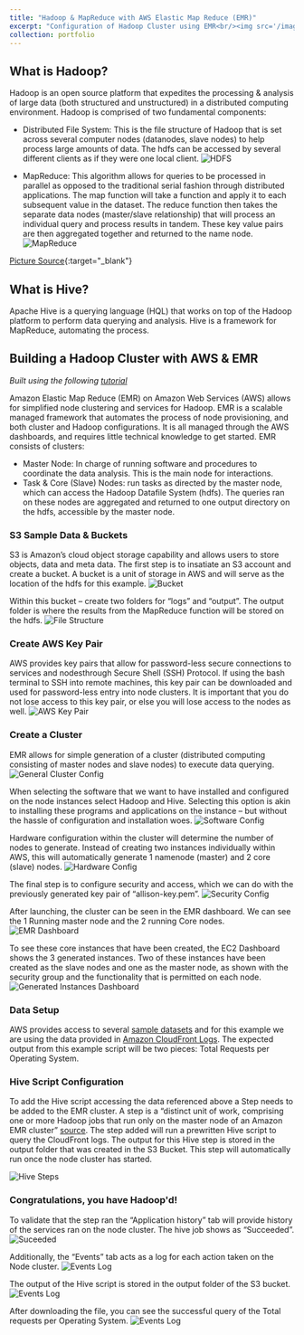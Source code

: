```yaml
---
title: "Hadoop & MapReduce with AWS Elastic Map Reduce (EMR)"
excerpt: "Configuration of Hadoop Cluster using EMR<br/><img src='/images/hadoopemr/emr.png'>"
collection: portfolio
---
```

## What is Hadoop?
Hadoop is an open source platform that expedites the processing & analysis of large data (both
structured and unstructured) in a distributed computing environment. Hadoop is comprised of
two fundamental components:

* Distributed File System: This is the file structure of Hadoop that is set across several
computer nodes (datanodes, slave nodes) to help process large amounts of data. The hdfs can
be accessed by several different clients as if they were one local client. 
![HDFS](/images/hadoopemr/Picture1.png)



* MapReduce: This algorithm allows for queries to be processed in parallel as opposed to the
traditional serial fashion through distributed applications. The map function will take a
function and apply it to each subsequent value in the dataset. The reduce function then takes
the separate data nodes (master/slave relationship) that will process an individual query and 
process results in tandem. These key value pairs are then aggregated together and returned to
the name node. 
![MapReduce](/images/hadoopemr/Picture2.png)

[Picture Source](https://blog.sqlauthority.com/){:target="_blank"}

## What is Hive?
Apache Hive is a querying language (HQL) that works on top of the Hadoop platform to perform
data querying and analysis. Hive is a framework for MapReduce, automating the process. 

## Building a Hadoop Cluster with AWS & EMR 
_Built using the following [tutorial](https://docs.aws.amazon.com/emr/latest/ManagementGuide/emr-gs.html)_

Amazon Elastic Map Reduce (EMR) on Amazon Web Services (AWS) allows for simplified
node clustering and services for Hadoop. EMR is a scalable managed framework that automates the process of node provisioning, and both cluster and Hadoop configurations. It is all managed through the AWS dashboards, and requires little technical knowledge to get started. EMR consists of clusters:
* Master Node: In charge of running software and procedures to coordinate the data
analysis. This is the main node for interactions.
* Task & Core (Slave) Nodes: run tasks as directed by the master node, which can access
the Hadoop Datafile System (hdfs). The queries ran on these nodes are aggregated and
returned to one output directory on the hdfs, accessible by the master node. 

### S3 Sample Data & Buckets 
S3 is Amazon’s cloud object storage capability and allows users to store objects, data and meta data. The first step is to insatiate an S3 account and create a bucket. A bucket is a unit of storage in AWS and will serve as the location of the hdfs for this example. 
![Bucket](/images/hadoopemr/Picture3.png)

Within this bucket – create two folders for “logs” and “output”. The output folder is where the results from the MapReduce function will be stored on the hdfs. 
![File Structure](/images/hadoopemr/Picture43.png)

### Create AWS Key Pair
AWS provides key pairs that allow for password-less secure connections to services and nodesthrough Secure Shell (SSH) Protocol. If using the bash terminal to SSH into remote machines, this key pair can be downloaded and used for password-less entry into node clusters. It is important that you do not lose access to this key pair, or else you will lose access to the nodes as well.
![AWS Key Pair](/images/hadoopemr/Picture5.png)

### Create a Cluster
EMR allows for simple generation of a cluster (distributed computing consisting of master nodes and slave nodes) to execute data querying. 
![General Cluster Config](/images/hadoopemr/Picture6.png)

When selecting the software that we want to have installed and configured on the node instances select Hadoop and Hive. Selecting this option is akin to installing these programs and applications on the instance – but without the hassle of configuration and installation woes. 
![Software Config](/images/hadoopemr/Picture7.png)

Hardware configuration within the cluster will determine the number of nodes to generate.
Instead of creating two instances individually within AWS, this will automatically generate 1 namenode (master) and 2 core (slave) nodes. 
![Hardware Config](/images/hadoopemr/Picture8.png)

The final step is to configure security and access, which we can do with the previously generated key pair of “allison-key.pem”.
![Security Config](/images/hadoopemr/Picture9.png)

After launching, the cluster can be seen in the EMR dashboard. We can see the 1 Running master node and the 2 running Core nodes. 
![EMR Dashboard](/images/hadoopemr/Picture10.png)

To see these core instances that have been created, the EC2 Dashboard shows the 3 generated instances. Two of these instances have been created as the slave nodes and one as the master node, as shown with the security group and the functionality that is permitted on each node.
![Generated Instances Dashboard](/images/hadoopemr/Picture11.png)

### Data Setup
AWS provides access to several [sample datasets](s3://us-west-2.elasticmapreduce.samples) and for this example we are using the data provided in [Amazon CloudFront Logs](s3://us-west2.elasticmapreduce.samples/cloudfront/code/Hive_CloudFront.q). The expected output from this example script will be two pieces: Total Requests per Operating System.

### Hive Script Configuration
To add the Hive script accessing the data referenced above a Step needs to be added to the EMR cluster. A step is a “distinct unit of work, comprising one or more Hadoop jobs that run only on the master node of an Amazon EMR cluster” [source](https://aws.amazon.com/premiumsupport/knowledge-center/bootstrap-step-emr/). The step added will run a prewritten Hive script to query the CloudFront logs. The output for this Hive step is stored in the output folder that was created in the S3 Bucket. This step will automatically run once the node cluster has started. 

![Hive Steps](/images/hadoopemr/Picture12.png)

### Congratulations, you have Hadoop'd!
To validate that the step ran the “Application history” tab will provide history of the services ran on the node cluster. The hive job shows as “Succeeded”.
![Suceeded](/images/hadoopemr/picture16.png)

Additionally, the “Events” tab acts as a log for each action taken on the Node cluster.
![Events Log](/images/hadoopemr/Picture13.png)

The output of the Hive script is stored in the output folder of the S3 bucket.
![Events Log](/images/hadoopemr/Picture14.png)

After downloading the file, you can see the successful query of the Total requests per Operating System.
![Events Log](/images/hadoopemr/Picture15.png)

